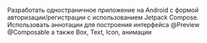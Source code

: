 Разработать одностраничное приложение на Android с формой авторизации/регистрации с использованием Jetpack Compose.
Использовать аннотации для построения интерфейса
@Preview @Composable
а также Box, Text, Icon, анимации
